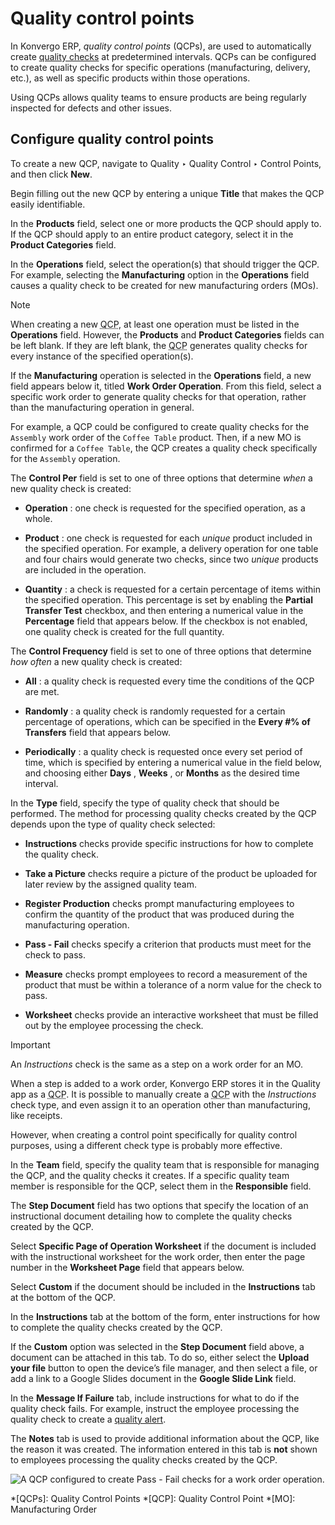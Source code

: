 # Quality control points

In Konvergo ERP, _quality control points_ (QCPs), are used to automatically create
[quality checks](quality_checks) at predetermined intervals. QCPs can be
configured to create quality checks for specific operations (manufacturing,
delivery, etc.), as well as specific products within those operations.

Using QCPs allows quality teams to ensure products are being regularly
inspected for defects and other issues.

## Configure quality control points

To create a new QCP, navigate to Quality ‣ Quality Control ‣ Control Points,
and then click **New**.

Begin filling out the new QCP by entering a unique **Title** that makes the
QCP easily identifiable.

In the **Products** field, select one or more products the QCP should apply
to. If the QCP should apply to an entire product category, select it in the
**Product Categories** field.

In the **Operations** field, select the operation(s) that should trigger the
QCP. For example, selecting the **Manufacturing** option in the **Operations**
field causes a quality check to be created for new manufacturing orders (MOs).

<div class="alert alert-primary">
<p class="alert-title">
Note</p><p>When creating a new <abbr title="Quality Control Point">QCP</abbr>, at least one operation must be listed in the <b>Operations</b>
field. However, the <b>Products</b> and <b>Product Categories</b> fields can be left
blank. If they are left blank, the <abbr title="Quality Control Point">QCP</abbr> generates quality checks for every instance of the
specified operation(s).</p>
</div>

If the **Manufacturing** operation is selected in the **Operations** field, a
new field appears below it, titled **Work Order Operation**. From this field,
select a specific work order to generate quality checks for that operation,
rather than the manufacturing operation in general.

For example, a QCP could be configured to create quality checks for the
`Assembly` work order of the `Coffee Table` product. Then, if a new MO is
confirmed for a `Coffee Table`, the QCP creates a quality check specifically
for the `Assembly` operation.

The **Control Per** field is set to one of three options that determine _when_
a new quality check is created:

  * **Operation** : one check is requested for the specified operation, as a whole.

  * **Product** : one check is requested for each _unique_ product included in the specified operation. For example, a delivery operation for one table and four chairs would generate two checks, since two _unique_ products are included in the operation.

  * **Quantity** : a check is requested for a certain percentage of items within the specified operation. This percentage is set by enabling the **Partial Transfer Test** checkbox, and then entering a numerical value in the **Percentage** field that appears below. If the checkbox is not enabled, one quality check is created for the full quantity.

The **Control Frequency** field is set to one of three options that determine
_how often_ a new quality check is created:

  * **All** : a quality check is requested every time the conditions of the QCP are met.

  * **Randomly** : a quality check is randomly requested for a certain percentage of operations, which can be specified in the **Every #% of Transfers** field that appears below.

  * **Periodically** : a quality check is requested once every set period of time, which is specified by entering a numerical value in the field below, and choosing either **Days** , **Weeks** , or **Months** as the desired time interval.

In the **Type** field, specify the type of quality check that should be
performed. The method for processing quality checks created by the QCP depends
upon the type of quality check selected:

  * **Instructions** checks provide specific instructions for how to complete the quality check.

  * **Take a Picture** checks require a picture of the product be uploaded for later review by the assigned quality team.

  * **Register Production** checks prompt manufacturing employees to confirm the quantity of the product that was produced during the manufacturing operation.

  * **Pass - Fail** checks specify a criterion that products must meet for the check to pass.

  * **Measure** checks prompt employees to record a measurement of the product that must be within a tolerance of a norm value for the check to pass.

  * **Worksheet** checks provide an interactive worksheet that must be filled out by the employee processing the check.

<div class="alert alert-warning">
<p class="alert-title">
Important</p><p>An <em>Instructions</em> check is the same as a step on a work order for an MO.</p>
<p>When a step is added to a work order, Konvergo ERP stores it in the Quality app as a <abbr title="Quality Control Point">QCP</abbr>. It is
possible to manually create a <abbr title="Quality Control Point">QCP</abbr> with the <em>Instructions</em> check type, and even assign it to an
operation other than manufacturing, like receipts.</p>
<p>However, when creating a control point specifically for quality control purposes, using a
different check type is probably more effective.</p>
</div>

In the **Team** field, specify the quality team that is responsible for
managing the QCP, and the quality checks it creates. If a specific quality
team member is responsible for the QCP, select them in the **Responsible**
field.

The **Step Document** field has two options that specify the location of an
instructional document detailing how to complete the quality checks created by
the QCP.

Select **Specific Page of Operation Worksheet** if the document is included
with the instructional worksheet for the work order, then enter the page
number in the **Worksheet Page** field that appears below.

Select **Custom** if the document should be included in the **Instructions**
tab at the bottom of the QCP.

In the **Instructions** tab at the bottom of the form, enter instructions for
how to complete the quality checks created by the QCP.

If the **Custom** option was selected in the **Step Document** field above, a
document can be attached in this tab. To do so, either select the **Upload
your file** button to open the device’s file manager, and then select a file,
or add a link to a Google Slides document in the **Google Slide Link** field.

In the **Message If Failure** tab, include instructions for what to do if the
quality check fails. For example, instruct the employee processing the quality
check to create a [quality alert](quality_alerts).

The **Notes** tab is used to provide additional information about the QCP,
like the reason it was created. The information entered in this tab is **not**
shown to employees processing the quality checks created by the QCP.

![A QCP configured to create Pass - Fail checks for a work order
operation.](../../../../_images/qcp-form1.png)

  *[QCPs]: Quality Control Points
  *[QCP]: Quality Control Point
  *[MO]: Manufacturing Order

